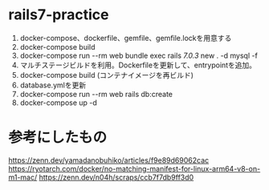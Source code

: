 # rails7-practice

1. docker-compose、dockerfile、gemfile、gemfile.lockを用意する
2. docker-compose build
3. docker-compose run --rm web bundle exec rails _7.0.3_ new . -d mysql -f
4. マルチステージビルドを利用。Dockerfileを更新して、entrypointを追加。
5. docker-compose build (コンテナイメージを再ビルド)
6. database.ymlを更新
7. docker-compose run --rm web rails db:create
8. docker-compose up -d

# 参考にしたもの
https://zenn.dev/yamadanobuhiko/articles/f9e89d69062cac
https://ryotarch.com/docker/no-matching-manifest-for-linux-arm64-v8-on-m1-mac/
https://zenn.dev/n04h/scraps/ccb7f7db9ff3d0
